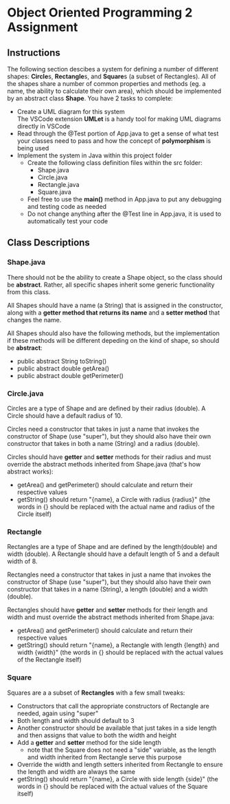 # Object Oriented Programming 2 Assignment

## Instructions

The following section descibes a system for defining a number of different shapes: **Circle**s, **Rectangle**s, and **Square**s (a subset of Rectangles). All of the shapes share a number of common properties and methods (eg. a name, the ability to calculate their own area), which should be implemented by an abstract class **Shape**. You have 2 tasks to complete:

* Create a UML diagram for this system   
  The VSCode extension **UMLet** is a handy tool for making UML diagrams directly in VSCode
* Read through the @Test portion of App.java to get a sense of what test your classes need to pass and how the concept of **polymorphism** is being used
* Implement the system in Java within this project folder  
  * Create the following class definition files within the src folder:  
    * Shape.java
    * Circle.java
    * Rectangle.java
    * Square.java
  * Feel free to use the **main()** method in App.java to put any debugging and testing code as needed
  * Do not change anything after the @Test line in App.java, it is used to automatically test your code
  
## Class Descriptions

### Shape.java

There should not be the ability to create a Shape object, so the class should be **abstract**. Rather, all specific shapes inherit some generic functionality from this class.

All Shapes should have a name (a String) that is assigned in the constructor, along with a **getter method that returns its name** and a **setter method** that changes the name. 

All Shapes should also have the following methods, but the implementation if these methods will be different depeding on the kind of shape, so should be **abstract**:  
* public abstract String toString()
* public abstract double getArea()
* public abstract double getPerimeter()

### Circle.java

Circles are a type of Shape and are defined by their radius (double). A Circle should have a default radius of 10. 

Circles need a constructor that takes in just a name that invokes the constructor of Shape (use "super"), but they should also have their own constructor that takes in both a name (String) and a radius (double).

Circles should have **getter** and **setter** methods for their radius and must override the abstract methods inherited from Shape.java (that's how abstract works):  
* getArea() and getPerimeter() should calculate and return their respective values
* getString() should return "{name}, a Circle with radius {radius}" (the words in {} should be replaced with the actual name and radius of the Circle itself)

### Rectangle
Rectangles are a type of Shape and are defined by the length(double) and width (double). A Rectangle should have a default length of 5 and a default width of 8. 

Rectangles need a constructor that takes in just a name that invokes the constructor of Shape (use "super"), but they should also have their own constructor that takes in a name (String), a length (double) and a width (double).

Rectangles should have **getter** and **setter** methods for their length and width and must override the abstract methods inherited from Shape.java:  
* getArea() and getPerimeter() should calculate and return their respective values
* getString() should return "{name}, a Rectangle with length {length} and width {width}" (the words in {} should be replaced with the actual values of the Rectangle itself)

### Square
Squares are a a subset of **Rectangles** with a few small tweaks:
* Constructors that call the appropriate constructors of Rectangle are needed, again using "super"
* Both length and width should default to 3
* Another constructor should be available that just takes in a side length and then assigns that value to both the width and height
* Add a **getter** and **setter** method for the side length
    * note that the Square does not need a "side" variable, as the length and width inherited from Rectangle serve this purpose
* Override the width and length setters inherited from Rectangle to ensure the length and width are always the same 
* getString() should return "{name}, a Circle with side length {side}" (the words in {} should be replaced with the actual values of the Square itself)
